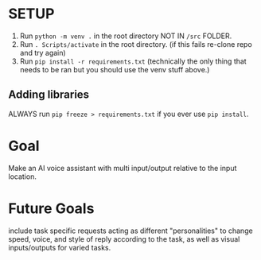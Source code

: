 # SETUP
1. Run `python -m venv .` in the root directory NOT IN `/src` FOLDER. 
2. Run `. Scripts/activate` in the root directory. (if this fails re-clone repo and try again)
3. Run `pip install -r requirements.txt` (technically the only thing that needs to be ran but you should use the venv stuff above.)
## Adding libraries
ALWAYS run `pip freeze > requirements.txt` if you ever use `pip install`.
# Goal
Make an AI voice assistant with multi input/output relative to the input location.
# Future Goals 
include task specific requests acting as different "personalities" to change speed, voice, and style of reply according to the task, as well as visual inputs/outputs for varied tasks.